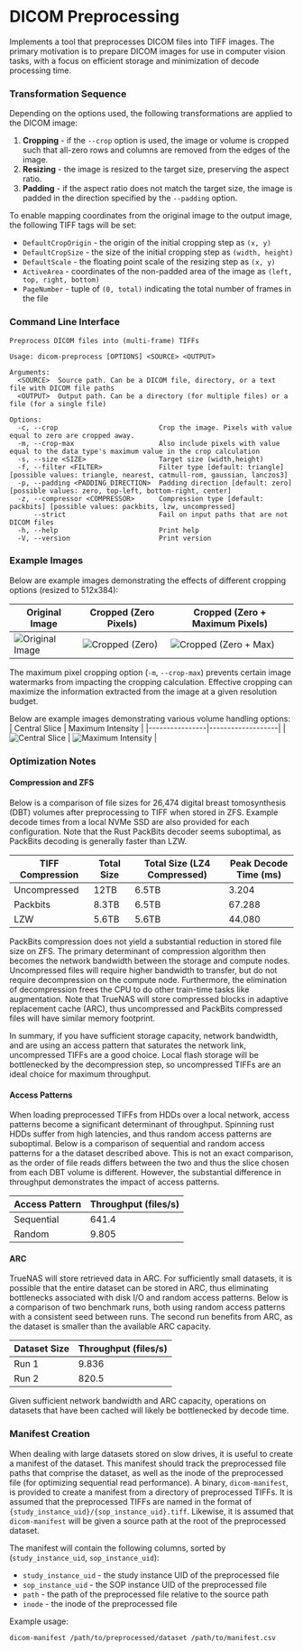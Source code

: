 # DICOM Preprocessing

Implements a tool that preprocesses DICOM files into TIFF images. The primary motivation is to prepare DICOM images for use in computer vision tasks, with a focus on efficient storage and minimization of decode processing time.

### Transformation Sequence

Depending on the options used, the following transformations are applied to the DICOM image:

1. **Cropping** - if the `--crop` option is used, the image or volume is cropped such that all-zero rows and columns are removed
from the edges of the image.
2. **Resizing** - the image is resized to the target size, preserving the aspect ratio.
3. **Padding** - if the aspect ratio does not match the target size, the image is padded in the direction specified by the `--padding` option.

To enable mapping coordinates from the original image to the output image, the following TIFF tags will be set:
- `DefaultCropOrigin` - the origin of the initial cropping step as `(x, y)`
- `DefaultCropSize` - the size of the initial cropping step as `(width, height)`
- `DefaultScale` - the floating point scale of the resizing step as `(x, y)`
- `ActiveArea` - coordinates of the non-padded area of the image as `(left, top, right, bottom)`
- `PageNumber` - tuple of `(0, total)` indicating the total number of frames in the file


### Command Line Interface

```
Preprocess DICOM files into (multi-frame) TIFFs

Usage: dicom-preprocess [OPTIONS] <SOURCE> <OUTPUT>

Arguments:
  <SOURCE>  Source path. Can be a DICOM file, directory, or a text file with DICOM file paths
  <OUTPUT>  Output path. Can be a directory (for multiple files) or a file (for a single file)

Options:
  -c, --crop                         Crop the image. Pixels with value equal to zero are cropped away.
  -m, --crop-max                     Also include pixels with value equal to the data type's maximum value in the crop calculation
  -s, --size <SIZE>                  Target size (width,height)
  -f, --filter <FILTER>              Filter type [default: triangle] [possible values: triangle, nearest, catmull-rom, gaussian, lanczos3]
  -p, --padding <PADDING_DIRECTION>  Padding direction [default: zero] [possible values: zero, top-left, bottom-right, center]
  -z, --compressor <COMPRESSOR>      Compression type [default: packbits] [possible values: packbits, lzw, uncompressed]
      --strict                       Fail on input paths that are not DICOM files
  -h, --help                         Print help
  -V, --version                      Print version
```


### Example Images

Below are example images demonstrating the effects of different cropping options (resized to 512x384):

| Original Image | Cropped (Zero Pixels) | Cropped (Zero + Maximum Pixels) |
|----------------|----------------|----------------------|
| ![Original Image](docs/nocrop.png) | ![Cropped (Zero)](docs/zerocrop.png) | ![Cropped (Zero + Max)](docs/zeromaxcrop.png) |

The maximum pixel cropping option (`-m`, `--crop-max`) prevents certain image watermarks from impacting the cropping calculation. Effective cropping can maximize the information extracted from the image at a given
resolution budget.

Below are example images demonstrating various volume handling options:
| Central Slice | Maximum Intensity |
|----------------|-------------------|
| ![Central Slice](docs/central_slice.png) | ![Maximum Intensity](docs/max_intensity.png) |


### Optimization Notes

#### Compression and ZFS

Below is a comparison of file sizes for 26,474 digital breast tomosynthesis (DBT) volumes after preprocessing to TIFF when stored in ZFS.
Example decode times from a local NVMe SSD are also provided for each configuration. Note that the Rust PackBits decoder seems suboptimal,
as PackBits decoding is generally faster than LZW.


| TIFF Compression | Total Size | Total Size (LZ4 Compressed) | Peak Decode Time (ms) |
|------------------|------------|-----------------------------|-----------------------|
| Uncompressed     | 12TB       | 6.5TB                       | 3.204                 |
| Packbits         | 8.3TB      | 6.5TB                       | 67.288                |
| LZW              | 5.6TB      | 5.6TB                       | 44.080                |


PackBits compression does not yield a substantial reduction in stored file size on ZFS. The primary
determinant of compression algorithm then becomes the network bandwidth between the storage and compute nodes.
Uncompressed files will require higher bandwidth to transfer, but do not require decompression on the compute node. Furthermore, the elimination of decompression frees the CPU to do other train-time tasks like augmentation. Note that TrueNAS will store compressed blocks in adaptive replacement cache (ARC), thus uncompressed and PackBits compressed files will have similar memory footprint.

In summary, if you have sufficient storage capacity, network bandwidth, and are using an access pattern that saturates the network link, uncompressed TIFFs are a good choice. Local flash storage will be bottlenecked
by the decompression step, so uncompressed TIFFs are an ideal choice for maximum throughput.

#### Access Patterns

When loading preprocessed TIFFs from HDDs over a local network, access patterns become a significant determinant of throughput. Spinning rust HDDs suffer from high latencies, and thus random access patterns are suboptimal. Below is a comparison of sequential and random access patterns for a the dataset described above.
This is not an exact comparison, as the order of file reads differs between the two and thus the slice chosen from each DBT volume is different. However, the substantial difference in throughput demonstrates the impact of access patterns.

| Access Pattern | Throughput (files/s) |
|----------------|----------------------|
| Sequential     | 641.4                |
| Random         | 9.805                |

#### ARC

TrueNAS will store retrieved data in ARC. For sufficiently small datasets, it is possible that the entire dataset can be stored in ARC, thus eliminating bottlenecks associated with disk I/O and random access patterns. Below is a comparison of two benchmark runs, both using random access patterns with a consistent
seed between runs. The second run benefits from ARC, as the dataset is smaller than the available ARC capacity.

| Dataset Size | Throughput (files/s) |
|--------------|----------------------|
| Run 1        | 9.836                |
| Run 2        | 820.5                |

Given sufficient network bandwidth and ARC capacity, operations on datasets that have been cached will likely be bottlenecked by decode time.


### Manifest Creation

When dealing with large datasets stored on slow drives, it is useful to create a manifest of the dataset.
This manifest should track the preprocessed file paths that comprise the dataset, as well as the inode of the
preprocessed file (for optimizing sequential read performance). A binary, `dicom-manifest`, is provided to create a manifest from a directory of preprocessed TIFFs. It is assumed that the preprocessed TIFFs are named in the format of `{study_instance_uid}/{sop_instance_uid}.tiff`. Likewise, it is assumed that `dicom-manifest` will be given a source path at the root of the preprocessed dataset.

The manifest will contain the following columns, sorted by (`study_instance_uid`, `sop_instance_uid`):
- `study_instance_uid` - the study instance UID of the preprocessed file
- `sop_instance_uid` - the SOP instance UID of the preprocessed file
- `path` - the path of the preprocessed file relative to the source path
- `inode` - the inode of the preprocessed file

Example usage:

```
dicom-manifest /path/to/preprocessed/dataset /path/to/manifest.csv
```
